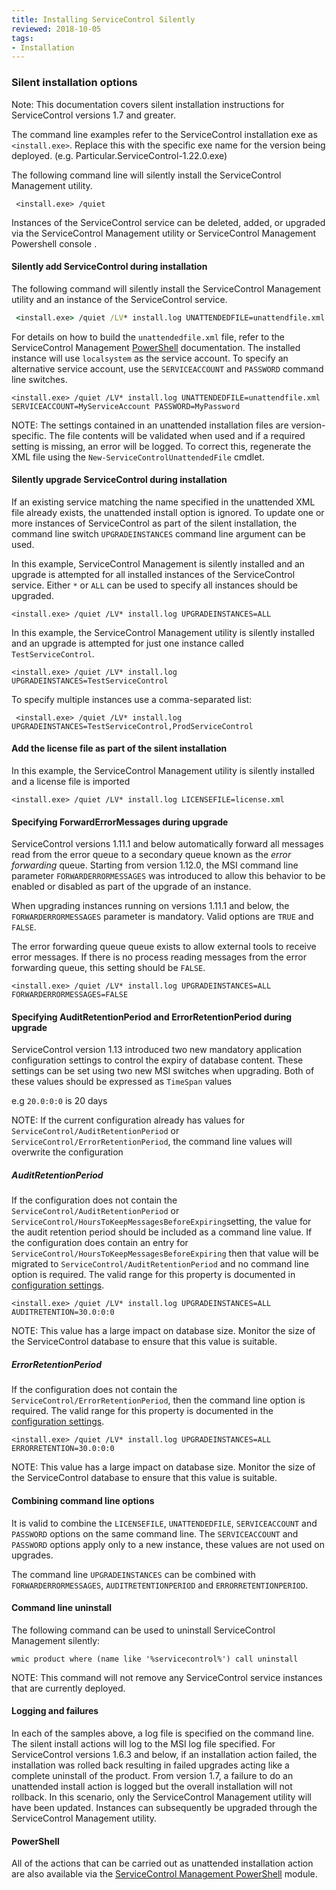 ```yaml
---
title: Installing ServiceControl Silently
reviewed: 2018-10-05
tags:
- Installation
---
```


### Silent installation options

Note: This documentation covers silent installation instructions for ServiceControl versions 1.7 and greater.

The command line examples refer to the ServiceControl installation exe as `<install.exe>`.   Replace this with the specific exe name for the version being deployed.  (e.g. Particular.ServiceControl-1.22.0.exe)


The following command line will silently install the ServiceControl Management utility.

```dos
 <install.exe> /quiet
```

Instances of the ServiceControl service can be deleted, added, or upgraded via the ServiceControl Management utility or ServiceControl Management Powershell console .


#### Silently add ServiceControl during installation

The following command will silently install the ServiceControl Management utility and an instance of the ServiceControl service.

```bat
 <install.exe> /quiet /LV* install.log UNATTENDEDFILE=unattendfile.xml
```

For details on how to build the `unattendedfile.xml` file, refer to the ServiceControl Management [PowerShell](installation-powershell.md) documentation. The installed instance will use `localsystem` as the service account. To specify an alternative service account, use the `SERVICEACCOUNT` and `PASSWORD` command line switches.

```dos
<install.exe> /quiet /LV* install.log UNATTENDEDFILE=unattendfile.xml SERVICEACCOUNT=MyServiceAccount PASSWORD=MyPassword
```

NOTE: The settings contained in an unattended installation files are version-specific. The file contents will be validated when used and if a required setting is missing, an error will be logged. To correct this, regenerate the XML file using the `New-ServiceControlUnattendedFile` cmdlet.


#### Silently upgrade ServiceControl during installation

If an existing service matching the name specified in the unattended XML file already exists, the unattended install option is ignored. To update one or more instances of ServiceControl as part of the silent installation, the command line switch `UPGRADEINSTANCES` command line argument can be used.

In this example, ServiceControl Management is silently installed and an upgrade is attempted for all installed instances of the ServiceControl service. Either `*` or `ALL` can be used to specify all instances should be upgraded.

```dos
<install.exe> /quiet /LV* install.log UPGRADEINSTANCES=ALL
```

In this example, the ServiceControl Management utility is silently installed and an upgrade is attempted for just one instance called `TestServiceControl`.

```dos
<install.exe> /quiet /LV* install.log UPGRADEINSTANCES=TestServiceControl
```

To specify multiple instances use a comma-separated list:

```dos
 <install.exe> /quiet /LV* install.log UPGRADEINSTANCES=TestServiceControl,ProdServiceControl
```


#### Add the license file as part of the silent installation

In this example, the ServiceControl Management utility is silently installed and a license file is imported

```dos
<install.exe> /quiet /LV* install.log LICENSEFILE=license.xml
```


#### Specifying ForwardErrorMessages during upgrade

ServiceControl versions 1.11.1 and below automatically forward all messages read from the error queue to a secondary queue known as the _error forwarding_ queue. Starting from version 1.12.0, the MSI command line parameter `FORWARDERRORMESSAGES` was introduced to allow this behavior to be enabled or disabled as part of the upgrade of an instance.

When upgrading instances running on versions 1.11.1 and below, the `FORWARDERRORMESSAGES` parameter is mandatory. Valid options are `TRUE` and `FALSE`.

The error forwarding queue queue exists to allow external tools to receive error messages. If there is no process reading messages from the error forwarding queue, this setting should be `FALSE`.

```dos
<install.exe> /quiet /LV* install.log UPGRADEINSTANCES=ALL FORWARDERRORMESSAGES=FALSE
```


#### Specifying AuditRetentionPeriod and ErrorRetentionPeriod during upgrade

ServiceControl version 1.13 introduced two new mandatory application configuration settings to control the expiry of database content. These settings can be set using two new MSI switches when upgrading. Both of these values should be expressed as `TimeSpan` values

e.g `20.0:0:0` is 20 days

NOTE: If the current configuration already has values for `ServiceControl/AuditRetentionPeriod` or `ServiceControl/ErrorRetentionPeriod`, the command line values will overwrite the configuration


##### AuditRetentionPeriod

If the configuration does not contain the `ServiceControl/AuditRetentionPeriod` or `ServiceControl/HoursToKeepMessagesBeforeExpiring`setting, the value for the audit retention period should be included as a command line value. If the configuration does contain an entry for  `ServiceControl/HoursToKeepMessagesBeforeExpiring` then that value will be migrated to `ServiceControl/AuditRetentionPeriod` and no command line option is required. The valid range for this property is documented in [configuration settings](creating-config-file.md).

```dos
<install.exe> /quiet /LV* install.log UPGRADEINSTANCES=ALL AUDITRETENTION=30.0:0:0
```

NOTE: This value has a large impact on database size. Monitor the size of the ServiceControl database to ensure that this value is suitable.


##### ErrorRetentionPeriod

If the configuration does not contain the `ServiceControl/ErrorRetentionPeriod`, then the command line option is required. The valid range for this property is documented in the [configuration settings](creating-config-file.md).

```dos
<install.exe> /quiet /LV* install.log UPGRADEINSTANCES=ALL ERRORRETENTION=30.0:0:0
```

NOTE: This value has a large impact on database size. Monitor the size of the ServiceControl database to ensure that this value is suitable.


#### Combining command line options

It is valid to combine the `LICENSEFILE`, `UNATTENDEDFILE`,  `SERVICEACCOUNT` and `PASSWORD` options on the same command line. The `SERVICEACCOUNT` and `PASSWORD` options apply only to a new instance, these values are not used on upgrades.

The command line `UPGRADEINSTANCES` can be combined with `FORWARDERRORMESSAGES`, `AUDITRETENTIONPERIOD` and `ERRORRETENTIONPERIOD`.


#### Command line uninstall

The following command can be used to uninstall ServiceControl Management silently:

```dos
wmic product where (name like '%servicecontrol%') call uninstall
```

NOTE: This command will not remove any ServiceControl service instances that are currently deployed.


#### Logging and failures

In each of the samples above, a log file is specified on the command line. The silent install actions will log to the MSI log file specified. For ServiceControl versions 1.6.3 and below, if an installation action failed, the installation was rolled back resulting in failed upgrades acting like a complete uninstall of the product. From version 1.7, a failure to do an unattended install action is logged but the overall installation will not rollback. In this scenario, only the ServiceControl Management utility will have been updated. Instances can subsequently be upgraded through the ServiceControl Management utility.


#### PowerShell

All of the actions that can be carried out as unattended installation action are also available via the [ServiceControl Management PowerShell](installation-powershell.md) module.
